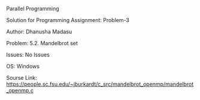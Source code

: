 Parallel Programming

Solution for Programming Assignment: Problem-3

Author: Dhanusha Madasu

Problem: 5.2. Mandelbrot set

Issues: No Issues

OS: Windows

Sourse Link: https://people.sc.fsu.edu/~jburkardt/c_src/mandelbrot_openmp/mandelbrot_openmp.c

